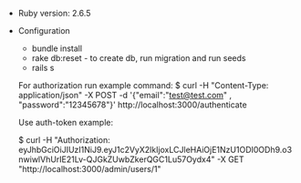 
* Ruby version: 2.6.5

* Configuration
  - bundle install
  - rake db:reset - to create db, run migration and run seeds
  - rails s

  For authorization run example command:
  $ curl -H "Content-Type: application/json" -X POST -d '{"email":"test@test.com" , "password":"12345678"}' http://localhost:3000/authenticate

  Use auth-token example:

  $ curl -H "Authorization: eyJhbGciOiJIUzI1NiJ9.eyJ1c2VyX2lkIjoxLCJleHAiOjE1NzU1ODI0ODh9.o3nwiwlVhUrIE21Lv-QJGkZUwbZkerQGC1Lu57Oydx4" -X GET "http://localhost:3000/admin/users/1"
